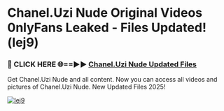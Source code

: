 # Chanel.Uzi Nude Original Videos 0nlyFans Leaked - Files Updated! (lej9)

<h3>🔴 CLICK HERE 🌐==►► <a href="https://tinyurl.com/y5r63du9" rel="nofollow">Chanel.Uzi Nude Updated Files</a></h3>

Get Chanel.Uzi Nude and all content. Now you can access all videos and pictures of Chanel.Uzi Nude. New Updated Files 2025!

[![lej9](https://i.imgur.com/UVo9nyh.gif)](https://tinyurl.com/y5r63du9)